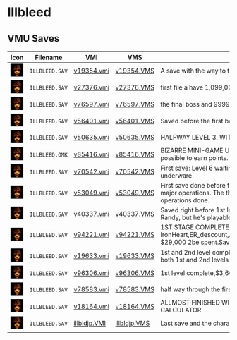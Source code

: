 # Illbleed

## VMU Saves

| Icon | Filename | VMI | VMS | Description |
|------|----------|-----|-----|-------------|
| ![Illbleed](../icons/ILLBLEED.SAV.GIF) | `ILLBLEED.SAV` | [v19354.vmi](v19354.vmi) | [v19354.VMS](v19354.VMS) | A save with the way to the last boss opened. Eriko is without her clothes!  |
| ![Illbleed](../icons/ILLBLEED.SAV.GIF) | `ILLBLEED.SAV` | [v27376.vmi](v27376.vmi) | [v27376.VMS](v27376.VMS) | first file a have 1,099,000 on the last stage  with every body saved including jorg  |
| ![Illbleed](../icons/ILLBLEED.SAV.GIF) | `ILLBLEED.SAV` | [v76597.vmi](v76597.vmi) | [v76597.VMS](v76597.VMS) | the final boss and 99999999 money  |
| ![Illbleed](../icons/ILLBLEED.SAV.GIF) | `ILLBLEED.SAV` | [v56401.vmi](v56401.vmi) | [v56401.VMS](v56401.VMS) | Saved before the first boss. With stuff like calculator,discount ticket,etc.  |
| ![Illbleed](../icons/ILLBLEED.SAV.GIF) | `ILLBLEED.SAV` | [v50635.vmi](v50635.vmi) | [v50635.VMS](v50635.VMS) | HALFWAY LEVEL 3. WITH LOTS OF MONEY!  |
| ![Illbleed](../icons/ILLBLEED.OMK.GIF) | `ILLBLEED.OMK` | [v85416.vmi](v85416.vmi) | [v85416.VMS](v85416.VMS) | BIZARRE MINI-GAME UNLOCKED. Jump around on the shroom blocks; trying to stay as high up as possible to earn points.   |
| ![Illbleed](../icons/ILLBLEED.SAV.GIF) | `ILLBLEED.SAV` | [v70542.vmi](v70542.vmi) | [v70542.VMS](v70542.VMS) | First save: Level 6 waiting roomSecond save: Level 6 half way throughThird save: Same thingThis is the underware  |
| ![Illbleed](../icons/ILLBLEED.SAV.GIF) | `ILLBLEED.SAV` | [v53049.vmi](v53049.vmi) | [v53049.VMS](v53049.VMS) | First save done before final boss. the second save is done after beating the game two times with some major operations. The third save is done before starting second misson with Kevin rescued and no operations done.  |
| ![Illbleed](../icons/ILLBLEED.SAV.GIF) | `ILLBLEED.SAV` | [v40337.vmi](v40337.vmi) | [v40337.VMS](v40337.VMS) | Saved right before 1st level boss, inf. of all items (cash, health items, artifacts). All players usable except Randy, but he's playable once you save him in this stage.  |
| ![Illbleed](../icons/ILLBLEED.SAV.GIF) | `ILLBLEED.SAV` | [v94221.vmi](v94221.vmi) | [v94221.VMS](v94221.VMS) | 1ST STAGE COMPLETED-with IronHeart,ER_descount,Artifcail_Brain&Plasma,IteamSensor,BIOBODY,CoutionBomb,SpeedLadder,exc.Plus $29,000 2be spent.Saved one guy.Could of  done better on time tho.         |
| ![Illbleed](../icons/ILLBLEED.SAV.GIF) | `ILLBLEED.SAV` | [v19633.vmi](v19633.vmi) | [v19633.VMS](v19633.VMS) | 1st and 2nd level complete. I have $75,000 and Michel Waters. Also another game is on here. There is both 1st and 2nd levels completed with same chracters above. Some operations done, 2,340   |
| ![Illbleed](../icons/ILLBLEED.SAV.GIF) | `ILLBLEED.SAV` | [v96306.vmi](v96306.vmi) | [v96306.VMS](v96306.VMS) | 1st level complete,$3,600 and alot of items in storage also 1 operation to upgrade bleeding!   |
| ![Illbleed](../icons/ILLBLEED.SAV.GIF) | `ILLBLEED.SAV` | [v78583.vmi](v78583.vmi) | [v78583.VMS](v78583.VMS) | half way through the first stage have a breath and injection.  |
| ![Illbleed](../icons/ILLBLEED.SAV.GIF) | `ILLBLEED.SAV` | [v18164.vmi](v18164.vmi) | [v18164.VMS](v18164.VMS) | ALLMOST FINISHED WITH FIRST STAGEWITH LOTS OF NEAT STUFF LIKE THEHORROR MONITOR AND CALCULATOR  |
| ![Illbleed](../icons/ILLBLEED.SAV.GIF) | `ILLBLEED.SAV` | [illbldjp.VMI](illbldjp.VMI) | [illbldjp.VMS](illbldjp.VMS) | Last save and the character is nude! |
